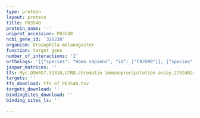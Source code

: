 ```yaml
---
type: protein
layout: protein
title: P83548
protein_name: '-'
uniprot_accession: P83548
ncbi_gene_id: '326238'
organism: Drosophila melanogaster
function: target gene
number_of_interactions: '1'
orthologs: '[{"species": "Homo sapiens", "id": ["C9JSN9"]}, {"species": "Rattus norvegicus", "id": ["<a href=\"/protein/q4klz0\">Q4KLZ0</a>"]}]'
jaspar_matrices: ''
tfs: Myc,Q9W4S7,31310,GTRD,chromatin immunoprecipitation assay,27924024%5Buid%5D,No
targets: ''
tfs_download: tfs_of_P83548.tsv
targets_download: ''
bindingSites_download: ''
binding_sites_ls: ''

---
```

